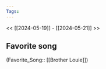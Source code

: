 ```yaml
---
Tags: 
---
```

 << [[2024-05-19]] - [[2024-05-21]] >> 
## Favorite song
(Favorite_Song:: [[Brother Louie]])
